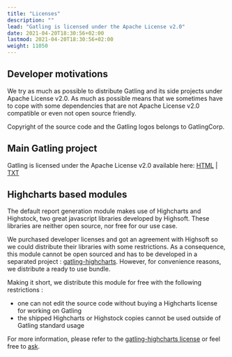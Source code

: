 ```yaml
---
title: "Licenses"
description: ""
lead: "Gatling is licensed under the Apache License v2.0"
date: 2021-04-20T18:30:56+02:00
lastmod: 2021-04-20T18:30:56+02:00
weight: 11050
---
```


## Developer motivations

We try as much as possible to distribute Gatling and its side projects under Apache License v2.0.
As much as possible means that we sometimes have to cope with some dependencies that are not Apache License v2.0 compatible or even not open source friendly.

Copyright of the source code and the Gatling logos belongs to GatlingCorp.

## Main Gatling project

Gatling is licensed under the Apache License v2.0 available here: [HTML](http://www.apache.org/licenses/LICENSE-2.0.html) | [TXT](http://www.apache.org/licenses/LICENSE-2.0.txt)

## Highcharts based modules

The default report generation module makes use of Highcharts and Highstock, two great javascript libraries developed by Highsoft.
These libraries are neither open source, nor free for our use case.

We purchased developer licenses and got an agreement with Highsoft so we could distribute their libraries with some restrictions.
As a consequence, this module cannot be open sourced and has to be developed in a separated project : [gatling-highcharts](https://github.com/gatling/gatling-highcharts).
However, for convenience reasons, we distribute a ready to use bundle.

Making it short, we distribute this module for free with the following restrictions :

* one can not edit the source code without buying a Highcharts license for working on Gatling
* the shipped Highcharts or Highstock copies cannot be used outside of Gatling standard usage

For more information, please refer to the [gatling-highcharts license](https://github.com/gatling/gatling-highcharts/blob/master/LICENSE) or feel free to [ask](https://groups.google.com/forum/#!forum/gatling).
